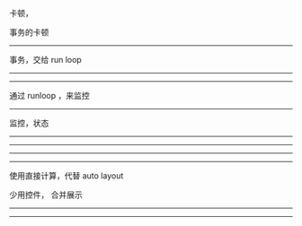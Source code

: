 卡顿， 


事务的卡顿
<hr>


事务，交给 run loop


<hr>

<hr>

通过 runloop ，来监控



<hr>
监控，状态



<hr>

<hr>




<hr>

<hr>



使用直接计算，代替 auto layout


少用控件， 合并展示





<hr>



<hr>

